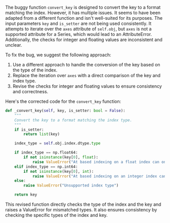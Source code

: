 The buggy function `convert_key` is designed to convert the key to a format matching the index. However, it has multiple issues. It seems to have been adapted from a different function and isn't well-suited for its purposes. The input parameters `key` and `is_setter` are not being used consistently. It attempts to iterate over the `axes` attribute of `self.obj`, but `axes` is not a supported attribute for a Series, which would lead to an AttributeError. Additionally, the checks for integer and floating values are inconsistent and unclear.

To fix the bug, we suggest the following approach:
1. Use a different approach to handle the conversion of the key based on the type of the index.
2. Replace the iteration over `axes` with a direct comparison of the key and index type.
3. Revise the checks for integer and floating values to ensure consistency and correctness.

Here's the corrected code for the `convert_key` function:

```python
def _convert_key(self, key, is_setter: bool = False):
    """
    Convert the key to a format matching the index type.
    """
    if is_setter:
        return list(key)

    index_type = self.obj.index.dtype.type

    if index_type == np.float64:
        if not isinstance(key[0], float):
            raise ValueError("At based indexing on a float index can only have float indexers")
    elif index_type == np.int64:
        if not isinstance(key[0], int):
            raise ValueError("At based indexing on an integer index can only have integer indexers")
    else:
        raise ValueError("Unsupported index type")

    return key
```

This revised function directly checks the type of the index and the key and raises a ValueError for mismatched types. It also ensures consistency by checking the specific types of the index and key.